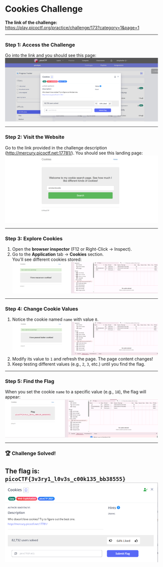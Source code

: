 # Cookies Challenge

**The link of the challenge:**  
https://play.picoctf.org/practice/challenge/173?category=1&page=1

---

### Step 1: Access the Challenge
Go into the link and you should see this page:  
![Challenge Page](./images/challenge.png)

---

### Step 2: Visit the Website
Go to the link provided in the challenge description (http://mercury.picoctf.net:17781/). You should see this landing page:  
![Landing Page](./images/land_screen.png)

---

### Step 3: Explore Cookies
1. Open the **browser inspector** (F12 or Right-Click → Inspect).
2. Go to the **Application** tab → **Cookies** section.  
   You'll see different cookies stored:  
   ![Cookie Values](./images/another_cookie_diff_value_gets_diff_cookie.png)

---

### Step 4: Change Cookie Values
1. Notice the cookie named `name` with value `0`.  
   ![Initial Cookie](./images/cookie_value_changed_and_name_of_cookie.png)
2. Modify its value to `1` and refresh the page. The page content changes!
3. Keep testing different values (e.g., `2`, `3`, etc.) until you find the flag.

---

### Step 5: Find the Flag
When you set the cookie `name` to a specific value (e.g., `18`), the flag will appear:  
![Flag Found](./images/got_the_flag.png)

---

### :trophy: Challenge Solved!
**The flag is:**  
`picoCTF{3v3ry1_l0v3s_c00k135_bb38555}`
![solved](./images/solved.png)
---
